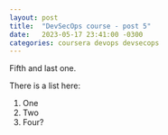 ```yaml
---
layout: post
title:  "DevSecOps course - post 5"
date:   2023-05-17 23:41:00 -0300
categories: coursera devops devsecops
---
```

Fifth and last one.

There is a list here:
1. One
1. Two
1. Four?